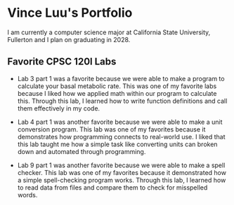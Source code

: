 
# Vince Luu's Portfolio

I am currently a computer science major at California State University, Fullerton and I plan on graduating in 2028. 

## Favorite CPSC 120l Labs 

* Lab 3 part 1 was a favorite because we were able to make a program to calculate your basal metabolic rate. This was one of my favorite labs because I liked how we applied math within our program to calculate this. Through this lab, I learned how to write function definitions and call them effectively in my code. 

* Lab 4 part 1 was another favorite because we were able to make a unit conversion program. This lab was one of my favorites because it demonstrates how programming connects to real-world use. I liked that this lab taught me how a simple task like converting units can broken down and automated through programming. 

* Lab 9 part 1 was another favorite because we were able to make a spell checker. This lab was one of my favorites because it demonstrated how a simple spell-checking program works. Through this lab, I learned how to read data from files and compare them to check for misspelled words.
